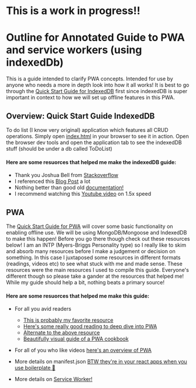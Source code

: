 # This is a work in progress!!

# Outline for Annotated Guide to PWA and service workers (using indexedDb) 

This is a guide intended to clarify PWA concepts. Intended for use by anyone who needs a more in depth look into how it all works! It is best to go through the [Quick Start Guide for IndexedDB](./quickStartIndexedDB/readme.md) first since indexedDB is super important in context to how we will set up offline features in this PWA.

## Overview: Quick Start Guide IndexedDB

To do list (I know very original) application which features all CRUD operations. Simply open [index.html](./quickStartIndexedDB/index.html) in your browser to see it in action. Open the browser dev tools and open the application tab to see the indexedDB stuff (should be under a db called ToDoList)

#### Here are some resuorces that helped me make the indexedDB guide:
- Thank you Joshua Bell from [Stackoverflow](https://stackoverflow.com/questions/61296252/failed-to-execute-put-on-idbobjectstore-the-transaction-has-finished "Updating was the hardest part!")
- I referenced this [Blog Post](https://itnext.io/indexeddb-your-second-step-towards-progressive-web-apps-pwa-dcbcd6cc2076 "Some typos in there but still good") a lot
- Nothing better than good old [documentation!](https://developer.mozilla.org/en-US/docs/Web/API/IndexedDB_API/Using_IndexedDB "I think I still used the blog more than this one")
- I recommend watching this [Youtube video](https://youtu.be/g4U5WRzHitM "I think I only referenced error syntax in this video") on 1.5x speed 

## PWA 

The [Quick Start Guide for PWA](./quickStartPWA/readme.md) will cover some basic functionality on enabling offline use. We will be using MongoDB/Mongoose and IndexedDB to make this happen! Before you go there though check out these resources below! I am an INTP (Myers-Briggs Personality type) so I really like to skim and absorb many resources before I make a judgement or decision on something. In this case I juxtaposed some resources in different formats (readings, videos etc) to see what stuck with me and made sense. These resources were the main resources I used to compile this guide. Everyone's different though so please take a gander at the resources that helped me! While my guide should help a bit, nothing beats a primary source! 

#### Here are some resuorces that helped me make this guide:

- For all you avid readers 
    - [This is probably my favorite resource](https://www.smashingmagazine.com/2016/08/a-beginners-guide-to-progressive-web-apps/ "It's really step by step!")
    - [Here's some really good reading to deep dive into PWA](https://codelabs.developers.google.com/codelabs/your-first-pwapp/#0 "'It's like a movie but in my head!' -Sam Puckett from iCarly in that one episode IYKYK")
    - [Alternate to the above resource](https://developers.google.com/web/ilt/pwa/offline-quickstart "I like the Offline Quickstrart section!")
    - [Beautifully visual guide of a PWA cookbook](https://developers.google.com/web/fundamentals/instant-and-offline/offline-cookbook#on-activate "Graphs and charts and arrows oh my!")

- For all of you who like videos [here's an overview of PWA](https://youtu.be/cmGr0RszHc8 "He's using a Wii remote for the slides I love it")

- More details on manifest.json [BTW they're in your react apps when you use boilerplate 👀](https://web.dev/add-manifest/ "It's okay I didn't know either")
- More details on [Service Worker!](https://developers.google.com/web/ilt/pwa/introduction-to-service-worker "It's super new still get on those fundamental concepts!")